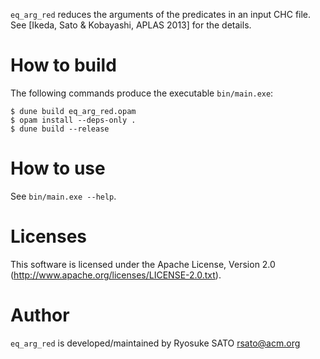 `eq_arg_red` reduces the arguments of the predicates in an input CHC file.
See [Ikeda, Sato & Kobayashi, APLAS 2013] for the details.


How to build
============
The following commands produce the executable `bin/main.exe`:
```
$ dune build eq_arg_red.opam
$ opam install --deps-only .
$ dune build --release
```

How to use
==========

See `bin/main.exe --help`.


Licenses
========

 This software is licensed under the Apache License, Version 2.0 (http://www.apache.org/licenses/LICENSE-2.0.txt).


Author
======

 `eq_arg_red` is developed/maintained by Ryosuke SATO <rsato@acm.org>
